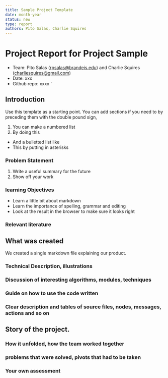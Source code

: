 ```yaml
---
title: Sample Project Template
date: month-year
status: new
type: report
authors: Pito Salas, Charlie Squires
---
```


# Project Report for Project Sample
* Team: Pito Salas (rpsalas@brandeis.edu) and Charlie Squires (charliesquires@gmail.com)
* Date: xxx
* Github repo: xxxx
`
## Introduction

Use this template as a starting point. You can add sections if you need to by preceding them with the double pound sign,

1. You can make a numbered list
1. By doing this

* And a bulletted list like
* This by putting in asterisks

### Problem Statement

1. Write a useful summary for the future
1. Show off your work

### learning Objectives

* Learn a little bit about markdown
* Learn the importance of spelling, grammar and editing
* Look at the result in the browser to make sure it looks right

### Relevant literature

## What was created

We created a single markdown file explaining our product.

### Technical Description, illustrations

### Discussion of interesting algorithms, modules, techniques

### Guide on how to use the code written

### Clear description and tables of source files, nodes, messages, actions and so on

## Story of the project.

### How it unfolded, how the team worked together

### problems that were solved, pivots that had to be taken

### Your own assessment